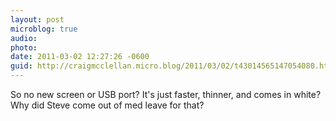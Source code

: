 ```yaml
---
layout: post
microblog: true
audio: 
photo: 
date: 2011-03-02 12:27:26 -0600
guid: http://craigmcclellan.micro.blog/2011/03/02/t43014565147054080.html
---
```

So no new screen or USB port?  It's just faster, thinner, and comes in white?  Why did Steve come out of med leave for that?
